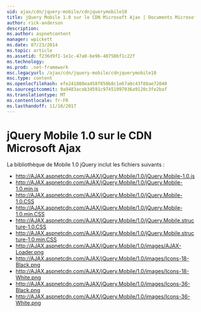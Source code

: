 ```yaml
---
uid: ajax/cdn/jquery-mobile/cdnjquerymobile10
title: jQuery Mobile 1.0 sur le CDN Microsoft Ajax | Documents Microsoft
author: rick-anderson
description: 
ms.author: aspnetcontent
manager: wpickett
ms.date: 07/23/2014
ms.topic: article
ms.assetid: f236d9f1-1e1c-47a0-be96-40758bf1c22f
ms.technology: 
ms.prod: .net-framework
msc.legacyurl: /ajax/cdn/jquery-mobile/cdnjquerymobile10
msc.type: content
ms.openlocfilehash: efe241808ea458f850b8c1e67a0c43f88ae72040
ms.sourcegitcommit: 9a9483aceb34591c97451997036a9120c3fe2baf
ms.translationtype: MT
ms.contentlocale: fr-FR
ms.lasthandoff: 11/10/2017
---
```

<a name="jquery-mobile-10-on-the-microsoft-ajax-cdn"></a>jQuery Mobile 1.0 sur le CDN Microsoft Ajax
====================
La bibliothèque de Mobile 1.0 jQuery inclut les fichiers suivants :

- http://AJAX.aspnetcdn.com/AJAX/jQuery.Mobile/1.0/jQuery.Mobile-1.0.js
- http://AJAX.aspnetcdn.com/AJAX/jQuery.Mobile/1.0/jQuery.Mobile-1.0.min.js
- http://AJAX.aspnetcdn.com/AJAX/jQuery.Mobile/1.0/jQuery.Mobile-1.0.CSS
- http://AJAX.aspnetcdn.com/AJAX/jQuery.Mobile/1.0/jQuery.Mobile-1.0.min.CSS
- http://AJAX.aspnetcdn.com/AJAX/jQuery.Mobile/1.0/jQuery.Mobile.structure-1.0.CSS
- http://AJAX.aspnetcdn.com/AJAX/jQuery.Mobile/1.0/jQuery.Mobile.structure-1.0.min.CSS
- http://AJAX.aspnetcdn.com/AJAX/jQuery.Mobile/1.0/images/AJAX-Loader.png
- http://AJAX.aspnetcdn.com/AJAX/jQuery.Mobile/1.0/images/Icons-18-Black.png
- http://AJAX.aspnetcdn.com/AJAX/jQuery.Mobile/1.0/images/Icons-18-White.png
- http://AJAX.aspnetcdn.com/AJAX/jQuery.Mobile/1.0/images/Icons-36-Black.png
- http://AJAX.aspnetcdn.com/AJAX/jQuery.Mobile/1.0/images/Icons-36-White.png

